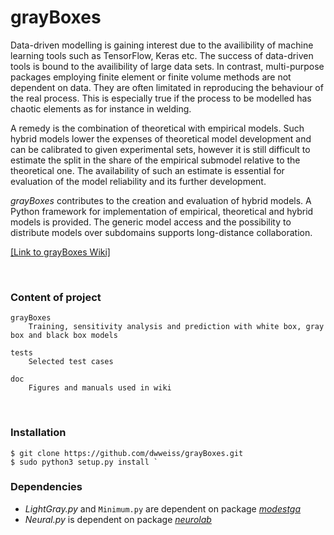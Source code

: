 # grayBoxes

Data-driven modelling is gaining interest due to the availibility of machine learning tools such as TensorFlow, Keras etc. The success of data-driven tools is bound to the availibility of large data sets. In contrast, multi-purpose packages employing finite element or finite volume methods are not dependent on data. They are often limitated in reproducing the behaviour of the real process. This is especially true if the process to be modelled has chaotic elements as for instance in welding.

A remedy is the combination of theoretical with empirical models. Such hybrid models lower the expenses of theoretical model development and can be calibrated to given experimental sets, however it is still difficult to estimate the split in the share of the empirical submodel relative to the theoretical one. The availability of such an estimate is essential for evaluation of the model reliability and its further development.

_grayBoxes_ contributes to the creation and evaluation of hybrid models. A Python framework for implementation of empirical, theoretical and hybrid models is provided. The generic model access and the possibility to distribute models over subdomains supports long-distance collaboration.

[[Link to grayBoxes Wiki]](https://github.com/dwweiss/grayBoxes/wiki)

<br>

### Content of project 

    grayBoxes
        Training, sensitivity analysis and prediction with white box, gray box and black box models

    tests
        Selected test cases

    doc
        Figures and manuals used in wiki
        

### Installation

    $ git clone https://github.com/dwweiss/grayBoxes.git
    $ sudo python3 setup.py install `

### Dependencies

- _LightGray.py_ and `Minimum.py` are dependent on package [_modestga_](/dwweiss/grayBoxes/wiki/References#mga18)
- _Neural.py_ is dependent on package [_neurolab_](wiki/References#nlb15)
